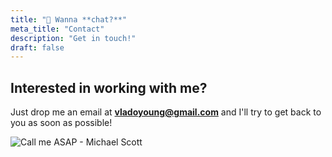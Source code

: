 ```yaml
---
title: "💬 Wanna **chat?**"
meta_title: "Contact"
description: "Get in touch!"
draft: false
---
```


## Interested in **working with me?**

Just drop me an email at [**vladoyoung@gmail.com**](mailto:vladoyoung@gmail.com) and I'll try to get back to you as soon as possible!

![Call me ASAP - Michael Scott](/images/michael-scott-the-office-phone-call.gif)